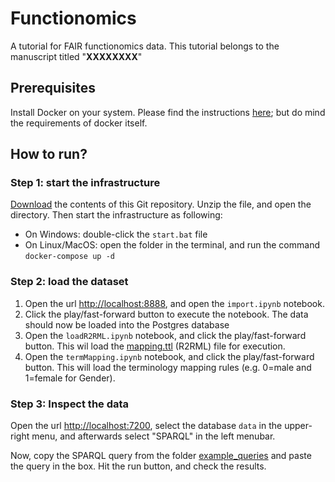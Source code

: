 # Functionomics
A tutorial for FAIR functionomics data. This tutorial belongs to the manuscript titled "**XXXXXXXX**"

## Prerequisites
Install Docker on your system. Please find the instructions [here](https://docs.docker.com/get-docker/); but do mind the requirements of docker itself.

## How to run?

### Step 1: start the infrastructure

[Download](./archive/master.zip) the contents of this Git repository. Unzip the file, and open the directory. Then start the infrastructure as following:
* On Windows: double-click the `start.bat` file
* On Linux/MacOS: open the folder in the terminal, and run the command `docker-compose up -d`

### Step 2: load the dataset

1. Open the url [http://localhost:8888](http://localhost:8888), and open the `import.ipynb` notebook.
2. Click the play/fast-forward button to execute the notebook. The data should now be loaded into the Postgres database
3. Open the `loadR2RML.ipynb` notebook, and click the play/fast-forward button. This wil load the [mapping.ttl](./mapping.ttl) (R2RML) file for execution.
4. Open the `termMapping.ipynb` notebook, and click the play/fast-forward button. This will load the terminology mapping rules (e.g. 0=male and 1=female for Gender).

### Step 3: Inspect the data

Open the url [http://localhost:7200](http://localhost:7200), select the database `data` in the upper-right menu, and afterwards select "SPARQL" in the left menubar.

Now, copy the SPARQL query from the folder [example_queries](./example_queries) and paste the query in the box. Hit the run button, and check the results.
